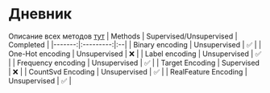 # Дневник
Описание всех методов [тут](https://github.com/Ama16/3course_diary/blob/main/review.md)
| Methods | Supervised/Unsupervised | Completed |
|-------:|:---------:|:--|
| Binary encoding | Unsupervised | :white_check_mark: |
| One-Hot encoding | Unsupervised |  :x: |
| Label encoding | Unsupervised | :white_check_mark: |
| Frequency encoding | Unsupervised | :white_check_mark: |
| Target Encoding | Supervised | :x: |
| CountSvd Encoding | Unsupervised | :white_check_mark: |
| RealFeature Encoding | Unsupervised | :white_check_mark: |
